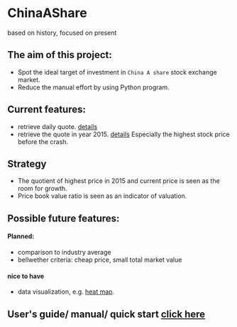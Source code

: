 # ChinaAShare
based on history, focused on present
## The aim of this project:
* Spot the ideal target of investment in `China A share` stock exchange market.
* Reduce the manual effort by using Python program.  
## Current features:
* retrieve daily quote. [details](https://tushare.pro/document/2?doc_id=32)
* retrieve the quote in year 2015. [details](https://tushare.pro/document/2?doc_id=109) Especially the highest stock price before the crash.
## Strategy
* The quotient of highest price in 2015 and current price is seen as the room for growth.
* Price book value ratio is seen as an indicator of valuation.
## Possible future features:
#### Planned:
* comparison to industry average
* bellwether criteria: cheap price, small total market value
#### nice to have
* data visualization, e.g. [heat map](https://github.com/FrankBGao/HeatMap_for_TuShare).
## User's guide/ manual/ quick start [click here](https://github.com/broken1999/ChinaAShare/blob/master/User's_Guide.md)
